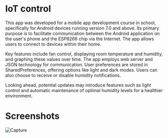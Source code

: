 # IoT control

This app was developed for a mobile app development course in school, specifically for Android devices running version 7.0 and above. Its primary purpose is to facilitate communication between the Android application on the user's phone and the ESP8266 chip via the Internet. The app allows users to connect to devices within their home.

Key features include fan control, displaying room temperature and humidity, and graphing these values over time. The app employs web server and JSON technology for communication. User preferences are stored in SharedPreferences, offering options like light and dark modes. Users can also choose to receive or disable humidity notifications.

Looking ahead, potential updates may introduce features such as light control and automatic maintenance of optimal humidity levels for a healthier environment.

# Screenshots
![Capture](https://user-images.githubusercontent.com/35463969/172018090-9f157da5-0192-4712-9193-098db048fb8c.JPG)
